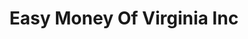 ---
title: Easy Money Of Virginia Inc
slug: easy-money-of-virginia-inc
updated-on: '2024-05-30T13:44:31.749Z'
created-on: '2024-05-30T13:41:46.671Z'
published-on: '2024-05-30T13:54:32.469Z'
f_city-state-2:
- cms/city/abbeville-la.md
- cms/city/harvey-la.md
- cms/city/biloxi-ms.md
- cms/city/junction-city-ks.md
- cms/city/new-iberia-la.md
f_locations:
- cms/payday-loan/easy-money-of-virginia-inc-16673.md
- cms/payday-loan/easy-money-of-virginia-inc-16674.md
- cms/payday-loan/easy-money-of-virginia-inc-16675.md
- cms/payday-loan/easy-money-of-virginia-inc-16676.md
- cms/payday-loan/easy-money-of-virginia-inc-16677.md
f_states:
- cms/state/louisiana.md
- cms/state/mississippi.md
- cms/state/kansas.md
layout: '[company].html'
tags: company
---